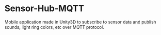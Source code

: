 # Sensor-Hub-MQTT
Mobile application made in Unity3D to subscribe to sensor data and publish sounds, light ring colors, etc over MQTT protocol.
